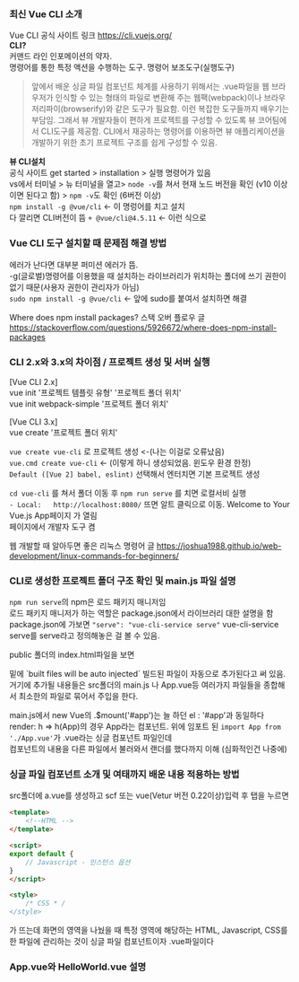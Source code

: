 ### 최신 Vue CLI 소개
Vue CLI 공식 사이트 링크   https://cli.vuejs.org/       
**CLI?**    
커맨드 라인 인포메이션의 약자.   
명령어를 통한 특정 액션을 수행하는 도구. 명령어 보조도구(실행도구)   
   
> 앞에서 배운 싱글 파일 컴포넌트 체계를 사용하기 위해서는 .vue파일을 웹 브라우저가 인식할 수 있는 형태의 파일로 변환해 주는 웹팩(webpack)이나 브라우저리파이(browserify)와 같은 도구가 필요함. 이런 복잡한 도구들까지 배우기는 부담임. 그래서 뷰 개발자들이 편하게 프로젝트를 구성할 수 있도록 뷰 코어팀에서 CLI도구를 제공함. CLI에서 재공하는 명령어를 이용하면 뷰 애플리케이션을 개발하기 위한 초기 프로젝트 구조를 쉽게 구성할 수 있음.
   
**뷰 CLI설치**   
공식 사이트 get started > installation > 실행 명령어가 있음    
vs에서 터미널 > 뉴 터미널을 열고> `node -v`를 쳐서 현재 노드 버전을 확인 (v10 이상이면 된다고 함) > `npm -v`도 확인 (6버전 이상)   
`npm install -g @vue/cli` <- 이 명렁어를 치고 설치   
다 깔리면 CLI버전이 뜸 `+ @vue/cli@4.5.11` <- 이런 식으로

### Vue CLI 도구 설치할 때 문제점 해결 방법
에러가 난다면 대부분 퍼미션 에러가 뜸.    
-g(글로벌)명령어를 이용했을 때 설치하는 라이브러리가 위치하는 폴더에 쓰기 권한이 없기 때문(사용자 권한이 관리자가 아님)   
`sudo npm install -g @vue/cli` <- 앞에 sudo를 붙여서 설치하면 해결      
   
Where does npm install packages? 스택 오버 플로우 글 https://stackoverflow.com/questions/5926672/where-does-npm-install-packages   
   
### CLI 2.x와 3.x의 차이점 / 프로젝트 생성 및 서버 실행
[Vue CLI 2.x]   
vue init '프로젝트 템플릿 유형' '프로젝트 폴더 위치'   
vue init webpack-simple '프로젝트 폴더 위치'   
   
[Vue CLI 3.x]   
vue create '프로젝트 폴더 위치'   
   
`vue create vue-cli` 로 프로젝트 생성 <-(나는 이걸로 오류났음)   
`vue.cmd create vue-cli` <- (이렇게 하니 생성되었음. 윈도우 환경 한정)  
`Default ([Vue 2] babel, eslint)` 선택해서 엔터치면 기본 프로젝트 생성
   
`cd vue-cli` 를 쳐서 폴더 이동 후 `npm run serve` 를 치면 로컬서비 실행   
`- Local:   http://localhost:8080/` 뜨면 알트 클릭으로 이동. Welcome to Your Vue.js App페이지 가 열림   
페이지에서 개발자 도구 켬   
   
웹 개발할 때 알아두면 좋은 리눅스 명령어 글 https://joshua1988.github.io/web-development/linux-commands-for-beginners/   
   
### CLI로 생성한 프로젝트 폴더 구조 확인 및 main.js 파일 설명
`npm run serve`의 npm은 로드 패키지 매니저임   
로드 패키지 매니저가 하는 역할은 package.json에서 라이브러리 대한 설명을 함   
package.json에 가보면 `"serve": "vue-cli-service serve"` vue-cli-service serve를 serve라고 정의해놓은 걸 볼 수 있음.        
         
public 폴더의 index.html파일을 보면      
<div id="app"></div> 밑에 `built files will be auto injected` 빌드된 파일이 자동으로 추가된다고 써 있음.    
거기에 추가될 내용들은 src폴더의 main.js 나 App.vue등 여러가지 파일들을 종합해서 최소한의 파일로 묶어서 주입을 한다.       
       
main.js에서 new Vue의 .$mount('#app')는 늘 하던 el : '#app'과 동일하다   
render: h => h(App)의 경우 App라는 컴포넌트. 위에 임포트 된 `import App from './App.vue'`가 .vue라는 싱글 컴포넌트 파일인데   
컴포넌트의 내용을 다른 파일에서 불러와서 랜더를 했다까지 이해 (심화적인건 나중에)   
   
### 싱글 파일 컴포넌트 소개 및 여태까지 배운 내용 적용하는 방법
src폴더에 a.vue를 생성하고 scf 또는 vue(Vetur 버전 0.22이상)입력 후 탭을 누르면 
```html
<template>
    <!--HTML -->
</template>

<script>
export default {
    // Javascript - 인스턴스 옵션
}
</script>

<style>
    /* CSS * /
</style>
```
가 뜨는데 화면의 영역을 나눴을 때 특정 영역에 해당하는 HTML, Javascript, CSS를 한 파일에 관리하는 것이 싱글 파일 컴포넌트이자 .vue파일이다   
   
### App.vue와 HelloWorld.vue 설명




